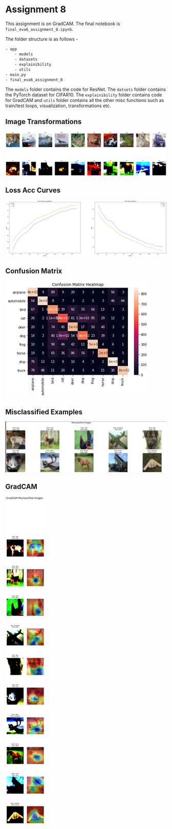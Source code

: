 # Assignment 8

This assignment is on GradCAM. The final notebook is `final_eva6_assignment_8.ipynb`.

The folder structure is as follows -

```
- app
    - models
    - datasets
    - explainibility
    - utils
- main.py
- final_eva6_assignment_8
```

The `models` folder contains the code for ResNet. The `datsets` folder contains the PyTorch dataset for CIFAR10. The `explainibility` folder contains code for GradCAM and `utils` folder contains all the other misc functions such as train/test loops, visualization, transformations etc.

## Image Transformations

![transformations](./assets/transformations..png)

## Loss Acc Curves

![lossacc_curves](./assets/lossacc_curves.png)

## Confusion Matrix

![cmatirx_heatmap](./assets/cmatirx_heatmap.png)

## Misclassified Examples

![misclassified](./assets/misclassified.png)

## GradCAM

![gradcam](./assets/gradcam.png)
